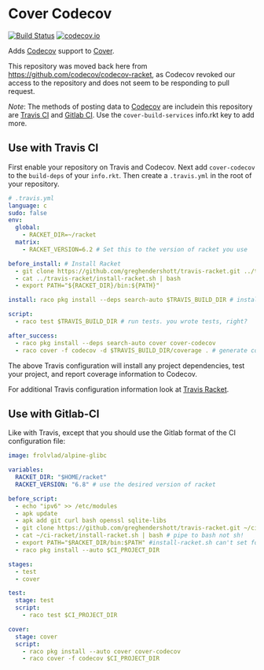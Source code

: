 # Cover Codecov

[![Build Status](https://travis-ci.com/florence/cover-codecov.svg?branch=master)](https://travis-ci.com/florence/cover-codecov.svg?branch=master)
[![codecov.io](https://codecov.io/github/florence/cover-codecov/coverage.svg?branch=master)](https://codecov.io/github/florence/cover-codecov?branch=master)

Adds [Codecov](https://codecov.io/) support to [Cover](https://github.com/florence/cover).

This repository was moved back here from https://github.com/codecov/codecov-racket, as Codecov revoked our access to the repository and does not seem to be responding to pull request.

_Note_:  The methods of posting data to [Codecov](https://codecov.io/) are includein this repository are [Travis CI](https://travis-ci.org/) and [Gitlab CI](https://about.gitlab.com/gitlab-ci/). Use the `cover-build-services` info.rkt key to add more.

## Use with Travis CI
First enable your repository on Travis and Codecov.
Next add `cover-codecov` to the `build-deps` of your `info.rkt`.
Then create a `.travis.yml` in the root of your repository.

```yml
# .travis.yml
language: c
sudo: false
env:
  global:
    - RACKET_DIR=~/racket
  matrix:
    - RACKET_VERSION=6.2 # Set this to the version of racket you use

before_install: # Install Racket
  - git clone https://github.com/greghendershott/travis-racket.git ../travis-racket
  - cat ../travis-racket/install-racket.sh | bash
  - export PATH="${RACKET_DIR}/bin:${PATH}"

install: raco pkg install --deps search-auto $TRAVIS_BUILD_DIR # install dependencies

script:
  - raco test $TRAVIS_BUILD_DIR # run tests. you wrote tests, right?

after_success:
  - raco pkg install --deps search-auto cover cover-codecov
  - raco cover -f codecov -d $TRAVIS_BUILD_DIR/coverage . # generate coverage information for coveralls
```
The above Travis configuration will install any project dependencies, test your project, and report coverage information to Codecov.

For additional Travis configuration information look at [Travis Racket](https://github.com/greghendershott/travis-racket).

## Use with Gitlab-CI
Like with Travis, except that you should use the Gitlab format
of the CI configuration file:

```yml
image: frolvlad/alpine-glibc

variables:
  RACKET_DIR: "$HOME/racket"
  RACKET_VERSION: "6.8" # use the desired version of racket

before_script:
  - echo "ipv6" >> /etc/modules
  - apk update
  - apk add git curl bash openssl sqlite-libs
  - git clone https://github.com/greghendershott/travis-racket.git ~/ci-racket
  - cat ~/ci-racket/install-racket.sh | bash # pipe to bash not sh!
  - export PATH="$RACKET_DIR/bin:$PATH" #install-racket.sh can't set for us
  - raco pkg install --auto $CI_PROJECT_DIR

stages:
  - test
  - cover

test:
  stage: test
  script:
    - raco test $CI_PROJECT_DIR

cover:
  stage: cover
  script:
    - raco pkg install --auto cover cover-codecov
    - raco cover -f codecov $CI_PROJECT_DIR
```
